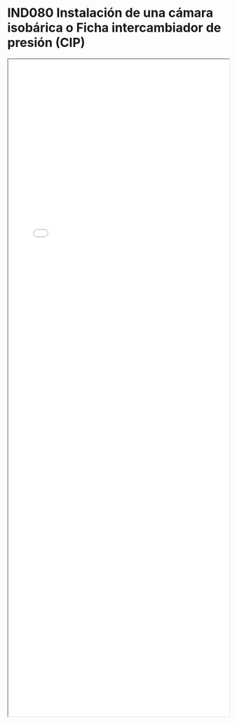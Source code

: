 
# IND080  Instalación de una cámara isobárica o Ficha intercambiador de presión (CIP)

<iframe src="../IND080  Instalación de una cámara isobárica o Ficha intercambiador de presión (CIP).pdf" width="100%" height="1500px"></iframe>

